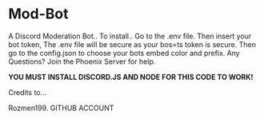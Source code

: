 # Mod-Bot
A Discord Moderation Bot..
To install.. Go to the .env file. Then insert your bot token,
The .env file will be secure as your bos=ts token is secure.
Then go to the config.json to choose your bots embed color and prefix.
Any Questions? Join the Phoenix Server for help.


__**YOU MUST INSTALL DISCORD.JS AND NODE FOR THIS CODE TO WORK!**__


Credits to...

Rozmen199. GITHUB ACCOUNT

